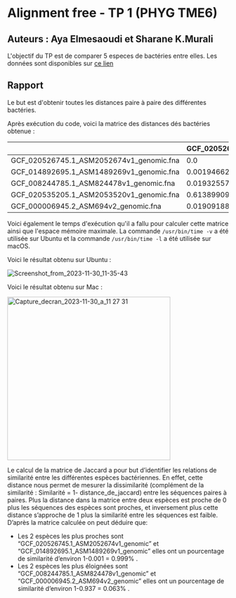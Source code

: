 
# Alignment free - TP 1 (PHYG TME6)

## Auteurs : Aya Elmesaoudi et Sharane K.Murali

L'objectif du TP est de comparer 5 especes de bactéries entre elles.
Les données sont disponibles sur [ce lien](https://we.tl/t-ACiDxJko7s)

## Rapport

Le but est d'obtenir toutes les distances paire à paire des différentes bactéries.

Après exécution du code, voici la matrice des distances dés bactéries obtenue :

|                                          | GCF_020526745.1_ASM2052674v1_genomic.fna | GCF_014892695.1_ASM1489269v1_genomic.fna | GCF_008244785.1_ASM824478v1_genomic.fna | GCF_020535205.1_ASM2053520v1_genomic.fna | GCF_000006945.2_ASM694v2_genomic.fna |
|------------------------------------------|------------------------------------------|------------------------------------------|-----------------------------------------|------------------------------------------|--------------------------------------|
| GCF_020526745.1_ASM2052674v1_genomic.fna | 0.0                                      | 0.0019466253653915354                    | 0.019325578624672622                    | 0.6138990942236009                       | 0.019091889920944443                 |
| GCF_014892695.1_ASM1489269v1_genomic.fna | 0.0019466253653915354                    | 0.0                                      | 0.00176801912767907                     | 0.0039007084501784146                    | 0.0017591971757668513                |
| GCF_008244785.1_ASM824478v1_genomic.fna  | 0.019325578624672622                     | 0.00176801912767907                      | 0.0                                    | 0.018013179734302463                     | 0.9377564127983907                   |
| GCF_020535205.1_ASM2053520v1_genomic.fna | 0.6138990942236009                       | 0.0039007084501784146                    | 0.018013179734302463                    | 0.0                                      | 0.01791031228841616                  |
| GCF_000006945.2_ASM694v2_genomic.fna     | 0.019091889920944443                     | 0.0017591971757668513                    | 0.9377564127983907                      | 0.01791031228841616                      | 0.0                                  |


Voici également le temps d'exécution qu'il a fallu pour calculer cette matrice ainsi que l'espace mémoire maximale. La commande ```/usr/bin/time -v``` a été utilisée sur Ubuntu et la commande ```/usr/bin/time -l``` a été utilisée sur macOS.

Voici le résultat obtenu sur Ubuntu : 

![Screenshot_from_2023-11-30_11-35-43](https://github.com/RaneMura/Master2_BIM-PHYG-TME6/assets/74711674/bcebee1b-f05e-4308-9acc-9e2381537667)

Voici le résultat obtenu sur Mac : 

<img width="371" alt="Capture_decran_2023-11-30_a_11 27 31" src="https://github.com/RaneMura/Master2_BIM-PHYG-TME6/assets/74711674/f7632040-6a06-40f5-be3a-01fa445484b3">

Le calcul de la matrice de Jaccard a pour but d’identifier les relations de similarité entre les différentes espèces bactériennes. En effet, cette distance nous permet de mesurer la dissimilarité (complément de la similarité : Similarité = 1- distance_de_jaccard) entre les séquences paires à paires. Plus la distance dans la matrice entre deux espèces est proche de 0 plus les séquences des espèces sont proches, et inversement plus cette distance s’approche de 1 plus la similarité entre les séquences est faible. D’après la matrice calculée on peut déduire que:
- Les 2 espèces les plus proches sont  “GCF_020526745.1_ASM2052674v1_genomic” et “GCF_014892695.1_ASM1489269v1_genomic” elles ont un pourcentage de similarité d’environ 1-0.001 = 0.999% .
- Les 2 espèces les plus éloignées sont “GCF_008244785.1_ASM824478v1_genomic” et “GCF_000006945.2_ASM694v2_genomic” elles ont un pourcentage de similarité d’environ 1-0.937 = 0.063% .

